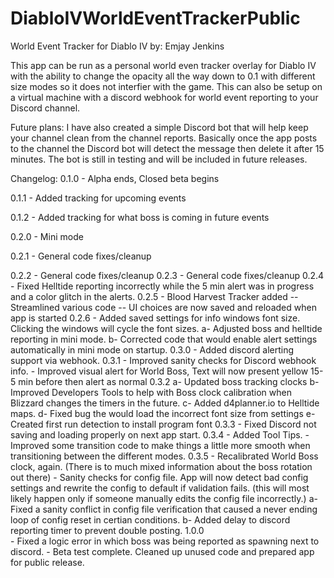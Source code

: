 # DiabloIVWorldEventTrackerPublic
World Event Tracker for Diablo IV by: Emjay Jenkins

This app can be run as a personal world even tracker overlay for Diablo IV with the ability to change the opacity all the way down to 0.1 with different size modes so it does not interfier with the game. This can also be setup on a virtual machine with a discord webhook for world event reporting to your Discord channel. 

Future plans:
I have also created a simple Discord bot that will help keep your channel clean from the channel reports. Basically once the app posts to the channel the Discord bot will detect the message then delete it after 15 minutes. The bot is still in testing and will be included in future releases.

Changelog:
0.1.0 - Alpha ends, Closed beta begins 

0.1.1 - Added tracking for upcoming events

0.1.2 - Added tracking for what boss is coming in future events

0.2.0 - Mini mode

0.2.1 - General code fixes/cleanup

0.2.2 - General code fixes/cleanup
0.2.3 - General code fixes/cleanup
0.2.4 - Fixed Helltide reporting incorrectly while the 5 min alert was in progress and a color glitch in the alerts.
0.2.5 - Blood Harvest Tracker added
	 -- Streamlined various code
	 -- UI choices are now saved and reloaded when app is started
0.2.6 
	  - Added saved settings for info windows font size. Clicking the windows will cycle the font sizes.
     a- Adjusted boss and helltide reporting in mini mode.
	 b- Corrected code that would enable alert settings automatically in mini mode on startup.
0.3.0 
	  - Added discord alerting support via webhook.
0.3.1
	  - Improved sanity checks for Discord webhook info.
	  - Improved visual alert for World Boss, Text will now present yellow 15-5 min before then alert as normal
0.3.2
	 a- Updated boss tracking clocks
	 b- Improved Developers Tools to help with Boss clock calibration when Blizzard changes the timers in the future.
	 c- Added d4planner.io to Helltide maps.
	 d- Fixed bug the would load the incorrect font size from settings
	 e- Created first run detection to install program font
0.3.3
	  - Fixed Discord not saving and loading properly on next app start.
0.3.4
	  - Added Tool Tips.
	  - Improved some transition code to make things a little more smooth when transitioning between the different modes.
0.3.5
	  - Recalibrated World Boss clock, again. (There is to much mixed information about the boss rotation out there)
	  - Sanity checks for config file. App will now detect bad config settings and rewrite the config to default if validation fails. (this will most likely happen only if someone manually edits the config file incorrectly.)
	 a- Fixed a sanity conflict in config file verification that caused a never ending loop of config reset in certian conditions.
	 b- Added delay to discord reporting timer to prevent double posting.
1.0.0	 
	  - Fixed a logic error in which boss was being reported as spawning next to discord.
	  - Beta test complete. Cleaned up unused code and prepared app for public release.
